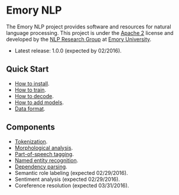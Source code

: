 # Emory NLP

The Emory NLP project provides software and resources for natural language processing. This project is under the [Apache 2](http://www.apache.org/licenses/LICENSE-2.0) license and developed by the [NLP Research Group](http://nlp.mathcs.emory.edu) at [Emory University](http://emory.edu).

* Latest release: 1.0.0 (expected by 02/2016).

## Quick Start

* [How to install](md/quickstart/installation.md).
* [How to train](md/quickstart/train.md).
* [How to decode](md/quickstart/decode.md).
* [How to add models]().
* [Data format](md/quickstart/data-format.md).

## Components

* [Tokenization](https://github.com/emorynlp/tokenization).
* [Morphological analysis](https://github.com/emorynlp/morphological_analysis).
* [Part-of-speech tagging](md/component/part_of_speech_tagging.md).
* [Named entity recognition](md/component/named_entity_recognition.md).
* [Dependency parsing](md/component/dependency_parsing.md).
* Semantic role labeling (expected 02/29/2016).
* Sentiment analysis (expected 02/29/2016).
* Coreference resolution (expected 03/31/2016).
